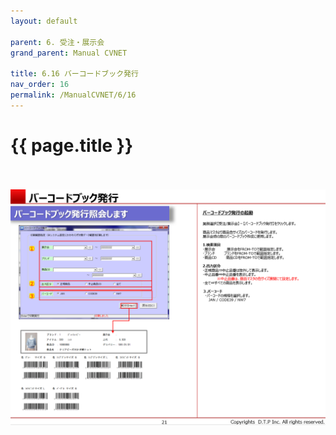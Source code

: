 ```yaml
---
layout: default

parent: 6. 受注・展示会
grand_parent: Manual CVNET

title: 6.16 バーコードブック発行
nav_order: 16
permalink: /ManualCVNET/6/16
---
```


# {{ page.title }} <br/><br/>

<a href="/img/Jyucyutenjikai/J22.PNG" target="_blank">
<img src="/img/Jyucyutenjikai/J22.PNG" alt="login image"></a>
